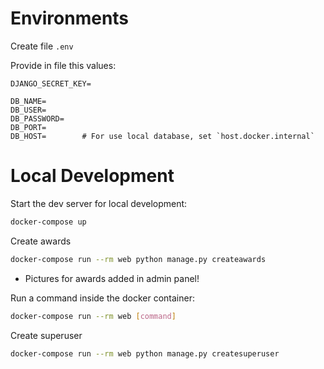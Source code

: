 # Environments

Create file `.env`

Provide in file this values:

```
DJANGO_SECRET_KEY=

DB_NAME=
DB_USER=
DB_PASSWORD=
DB_PORT=
DB_HOST=        # For use local database, set `host.docker.internal`     
```

# Local Development

Start the dev server for local development:
```bash
docker-compose up
```

Create awards

```bash
docker-compose run --rm web python manage.py createawards
```

* Pictures for awards added in admin panel!

Run a command inside the docker container:

```bash
docker-compose run --rm web [command]
```

Create superuser

```bash
docker-compose run --rm web python manage.py createsuperuser
```
